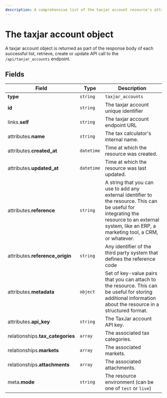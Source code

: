 ```yaml
---
description: A comprehensive list of the taxjar account resource's attributes and relationships
---
```


# The taxjar account object

A taxjar account object is returned as part of the response body of each successful list, retrieve, create or update API call to the `/api/taxjar_accounts` endpoint.

## Fields

| Field          | Type     | Description                                  |
| -------------- | -------- | -------------------------------------------- |
| **type**       | `string` | `taxjar_accounts`                        |
| **id**         | `string` | The taxjar account unique identifier  |
| links.**self** | `string` | The taxjar account endpoint URL       |
| attributes.**name** | `string` | The tax calculator's internal name. |
| attributes.**created_at** | `datetime` | Time at which the resource was created. |
| attributes.**updated_at** | `datetime` | Time at which the resource was last updated. |
| attributes.**reference** | `string` | A string that you can use to add any external identifier to the resource. This can be useful for integrating the resource to an external system, like an ERP, a marketing tool, a CRM, or whatever. |
| attributes.**reference_origin** | `string` | Any identifier of the third party system that defines the reference code |
| attributes.**metadata** | `object` | Set of key-value pairs that you can attach to the resource. This can be useful for storing additional information about the resource in a structured format. |
| attributes.**api_key** | `string` | The TaxJar account API key. |
| relationships.**tax_categories** | `array` | The associated tax categories. |
| relationships.**markets** | `array` | The associated markets. |
| relationships.**attachments** | `array` | The associated attachments. |
| meta.**mode** | `string` | The resource environment \(can be one of `test` or `live`\) |

